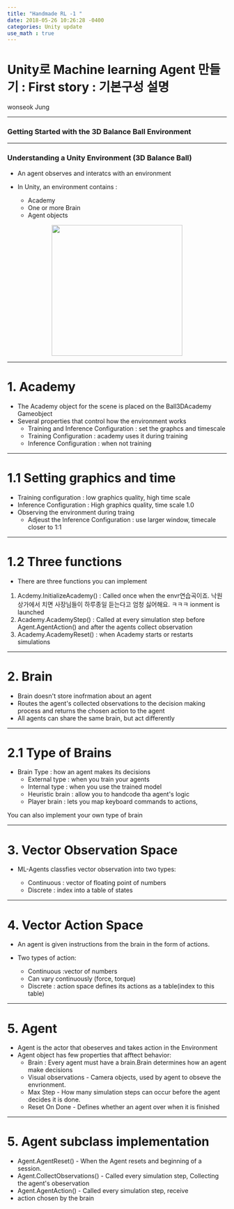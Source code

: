 ```yaml
---
title: "Handmade RL -1 "
date: 2018-05-26 10:26:28 -0400
categories: Unity update
use_math : true
---
```






# Unity로 Machine learning Agent 만들기 : First story : 기본구성 설명 

wonseok Jung

---
### Getting Started with the 3D Balance Ball Environment



---

### Understanding a Unity Environment (3D Balance Ball)


- An agent observes and interatcs with an environment

- In Unity, an environment contains :
	
    - Academy
    - One or more Brain 
	- Agent objects

<center><img src="https://user-images.githubusercontent.com/11300712/40576197-76e4a258-612c-11e8-9e29-591d60f3f1a5.jpg" weight ="300" height = "300"> </center>



---


# 1. Academy

-  The Academy object for the scene is placed on the Ball3DAcademy Gameobject
-  Several properties that control how the environment works
	- Training and Inference Configuration : set the graphcs and timescale
	- Training Configuration : academy uses it during training
	- Inference Configuration : when not training
	
---
	
# 1.1 Setting graphics and time

- Training configuration : low graphics quality, high time scale
- Inference Configuration : High graphics quality, time scale 1.0
- Observing the environment during traing 
	- Adjeust the Inference Configuration : use larger window, timecale closer to 1:1 

---


# 1.2 Three functions 
- There are three functions you can implement
1. Acdemy.InitializeAcademy() : Called once when the envr연습곡이죠. 낙원상가에서 치면 사장님들이 하루종일 듣는다고 엄청 싫어해요. ㅋㅋㅋ
ionment is launched
2. Academy.AcademyStep() : Called at every simulation step before Agent.AgentAction() and after the agents collect observation
3. Academy.AcademyReset() : when Academy  starts or restarts simulations

---

# 2. Brain

- Brain doesn't store inofrmation about an agent
- Routes the agent's collected observations to the decision making process and returns the chosen action to the agent
- All agents can share the same brain, but act differently

---
# 2.1 Type of Brains 
- Brain Type : how an agent makes its decisions
	- External type : when you train your agents
	- Internal type : when you use the trained model
	- Heuristic brain : allow you to handcode tha agent's logic
	- Player brain : lets you map keyboard commands to actions,

You can also implement your own type of brain

---

# 3. Vector Observation Space

- ML-Agents classfies vector observation into two types: 

	- Continuous : vector of floating point of numbers
	- Discrete : index into a table of states

---

# 4. Vector Action Space

- An agent is given instructions from the brain in the form of actions.

- Two types of action: 
	- Continuous :vector of numbers
	- Can vary continuously (force, torque)
	- Discrete : action space defines its actions as a table(index to this table) 

---

# 5. Agent

- Agent is the actor that obeserves and takes action in the Environment
- Agent object has few properties that afftect behavior: 
	- Brain : Every agent must have a brain.Brain determines how an agent make decisions
	- Visual observations - Camera objects, used by agent to obseve the envrionment. 
	- Max Step - How many simulation steps can occur before the agent decides it is done.
	- Reset On Done - Defines whether an agent over when it is finished

---

# 5. Agent subclass implementation

- Agent.AgentReset() - When the Agent resets and beginning of a session. 
- Agent.CollectObservations() - Called every simulation step, Collecting the agent's obeservation
- Agent.AgentAction() - Called every simulation step, receive 
- action chosen by the brain